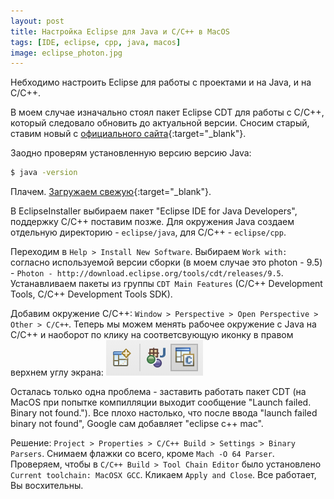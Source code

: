 ```yaml
---
layout: post 
title: Настройка Eclipse для Java и C/C++ в MacOS
tags: [IDE, eclipse, cpp, java, macos]
image: eclipse_photon.jpg
---
```


Небходимо настроить Eclipse для работы с проектами и на Java, и на C/C++. 
<!--excerpt-->
В моем случае изначально стоял пакет Eclipse CDT для работы с C/C++, который следовало обновить до актуальной версии. Сносим старый, ставим новый с [официального сайта](https://www.eclipse.org/downloads/){:target="_blank"}.

Заодно проверям установленную версию версию Java:
```bash
$ java -version
```
Плачем. [Загружаем свежую](https://java.com/ru/download/){:target="_blank"}.

В EclipseInstaller выбираем пакет "Eclipse IDE for Java Developers", поддержку C/C++ поставим позже. Для окружения Java создаем отдельную директорию - `eclipse/java`, для C/C++ - `eclipse/cpp`.

Переходим в `Help > Install New Software`. Выбираем `Work with:` согласно используемой версии сборки (в моем случае это photon - 9.5) - `Photon - http://download.eclipse.org/tools/cdt/releases/9.5`.
Устанавливаем пакеты из группы `CDT Main Features` (C/C++ Development Tools, C/C++ Development Tools SDK).

Добавим окружение C/C++: `Window > Perspective > Open Perspective > Other > C/C++`. Теперь мы можем менять рабочее окружение с Java на C/C++ и наоборот по клику на соответсвующую иконку в правом верхнем углу экрана:
![Иконки смены рабочего окружения](public/img/eclipse_photon_change_env.png)

Осталась только одна проблема - заставить работать пакет CDT (на MacOS при попытке компилляции выходит сообщение "Launch failed. Binary not found."). Все плохо настолько, что после ввода "launch failed binary not found", Google сам добавляет "eclipse c++ mac".

Решение: `Project > Properties > C/C++ Build > Settings > Binary Parsers`. Снимаем флажки со всего, кроме `Mach -O 64 Parser`. Проверяем, чтобы в `C/C++ Build > Tool Chain Editor` было установлено `Current toolchain: MacOSX GCC`. Кликаем `Apply and Close`. Все работает, Вы восхительны.